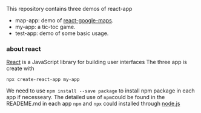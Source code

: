 This repository contains three demos of react-app

* map-app: demo of [react-google-maps](https://github.com/tomchentw/react-google-maps).
* my-app: a tic-toc game.
* test-app: demo of some basic usage.

### about react
[React](https://reactjs.org) is a JavaScript library for building user interfaces
The three app is create with
```
npx create-react-app my-app
```
We need to use ```npm install --save package``` to install npm package in each app if necesseary.
The detailed use of ```npm```could be found in the READEME.md in each app
```npm``` and ```npx``` could installed through [node.js](https://nodejs.org)
